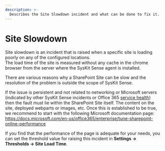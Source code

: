 ```yaml
---
description: >-
  Describes the Site Slowdown incident and what can be done to fix it.
---
```


# Site Slowdown

Site slowdown is an incident that is raised when a specific site is loading poorly on any of the configured locations.  
The load time of the site is measured without any cache in the chrome browser from the server where the SysKit Sense agent is installed.

There are various reasons why a SharePoint Site can be slow and the resolution of the problem is outside the scope of SysKit Sense.  

If the issue is persistent and not related to networking or Microsoft servers (indicated by other SysKit Sense incidents or Office 365 [service health](https://admin.microsoft.com/AdminPortal/Home#/servicehealth)) then the fault must lie within the SharePoint Site itself. The content on the site, deployed webparts or images, etc. 
Once this is established to be true, we recommend to start with the following Microsoft documentation page:  
https://docs.microsoft.com/en-us/office365/enterprise/tune-sharepoint-online-performance


If you find that the performance of the page is adequate for your needs, you can set the threshold value for raising this incident in **Settings -> Thresholds -> Site Load Time**.

